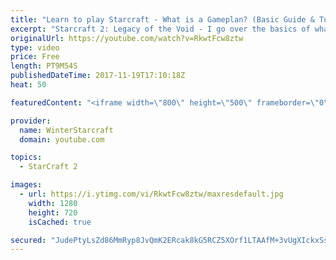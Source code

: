 ```yaml
---
title: "Learn to play Starcraft - What is a Gameplan? (Basic Guide & Tutorial)"
excerpt: "Starcraft 2: Legacy of the Void - I go over the basics of what a gameplan in starcraft 2 is and how to put one together.  Note this is not a guide on WHAT gameplan you should be using as each race!"
originalUrl: https://youtube.com/watch?v=RkwtFcw8ztw
type: video
price: Free
length: PT9M54S
publishedDateTime: 2017-11-19T17:10:18Z
heat: 50

featuredContent: "<iframe width=\"800\" height=\"500\" frameborder=\"0\" src=\"https://www.youtube.com/embed/RkwtFcw8ztw\" allow=\"accelerometer; autoplay; encrypted-media; gyroscope; picture-in-picture\" allowfullscreen></iframe>"

provider:
  name: WinterStarcraft
  domain: youtube.com

topics:
  - StarCraft 2

images:
  - url: https://i.ytimg.com/vi/RkwtFcw8ztw/maxresdefault.jpg
    width: 1280
    height: 720
    isCached: true

secured: "JudePtyLsZd86MmRyp8JvQmK2ERcak8kG5RCZ5XOrf1LTAAfM+3vUgXIckxSs/4mhNUNIrx4ZCZ7b8wAxN17ftmz9RQkIR5inwiiRR4ntvoP0QCtF0Q+dJ/ETXREwbhjiPqpD6k0XXa5/TQGWrKG3OJ00bv2adU5fd8ooXuLU8z2aaYPIBNTocckSbiiitQCO1rx2+Qpv5WgNfX4+ZEpdhzw/p+hseLmKr7tm9VbOI7g3d29DVGffy3TDRi25JSGxaAe9Nj5/31o6hzeTHNLVwVmOP93953Zt+ADQqGYvWOW0QkTj/Z9ENePYmew2fTLX9sRQHcTDPBIn76/93XOYR/W2Pvrn+w82T3JWHto/2AaYl+C0zjRrJ/YKf4SFPKkzFmah09yNDrZnxAyR+fHrqJXrxiPJ0beyi5b8og5AeA=;3WialVrve/eIeBfOGjYc9w=="
---
```


